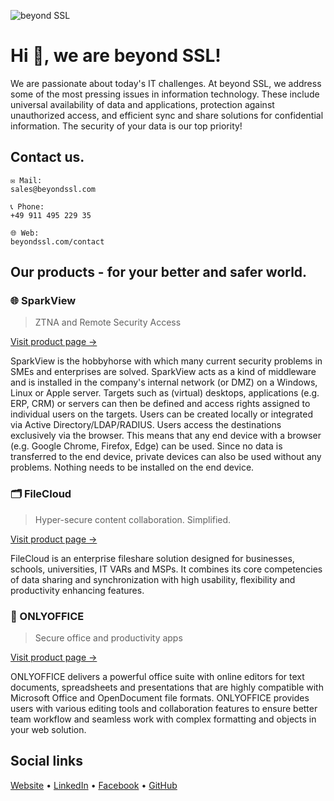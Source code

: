 ![beyond SSL](https://repository.beyondssl.com/beyond_ssl_cover_x2.jpg)

# Hi 👋, we are beyond SSL!

We are passionate about today's IT challenges. At beyond SSL, we address some of the most pressing issues in information technology. These include universal availability of data and applications, protection against unauthorized access, and efficient sync and share solutions for confidential information. The security of your data is our top priority!

## Contact us.

```
✉️ Mail:
sales@beyondssl.com

📞 Phone:
+49 911 495 229 35

🌐 Web:
beyondssl.com/contact
```

## Our products - for your better and safer world.

### 🌐 SparkView
> ZTNA and Remote Security Access

[Visit product page →](https://www.beyondssl.com/en/products/sparkview/)

SparkView is the hobbyhorse with which many current security problems in SMEs and enterprises are solved. SparkView acts as a kind of middleware and is installed in the company's internal network (or DMZ) on a Windows, Linux or Apple server. Targets such as (virtual) desktops, applications (e.g. ERP, CRM) or servers can then be defined and access rights assigned to individual users on the targets. Users can be created locally or integrated via Active Directory/LDAP/RADIUS. Users access the destinations exclusively via the browser. This means that any end device with a browser (e.g. Google Chrome, Firefox, Edge) can be used. Since no data is transferred to the end device, private devices can also be used without any problems. Nothing needs to be installed on the end device.


### 🗂️ FileCloud
> Hyper-secure content collaboration. Simplified.

[Visit product page →](https://www.beyondssl.com/en/products/filecloud/)

FileCloud is an enterprise fileshare solution designed for businesses, schools, universities, IT VARs and MSPs. It combines its core competencies of data sharing and synchronization with high usability, flexibility and productivity enhancing features.


### 📝 ONLYOFFICE
> Secure office and productivity apps

[Visit product page →](https://www.beyondssl.com/en/products/filecloud/)

ONLYOFFICE delivers a powerful office suite with online editors for text documents, spreadsheets and presentations that are highly compatible with Microsoft Office and OpenDocument file formats. ONLYOFFICE provides users with various editing tools and collaboration features to ensure better team workflow and seamless work with complex formatting and objects in your web solution.

## Social links

[Website](https://www.beyondssl.com/en/) • [LinkedIn](https://www.linkedin.com/company/beyond-ssl/) • [Facebook](https://www.facebook.com/beyondssl) • [GitHub](https://github.com/beyondssl)
